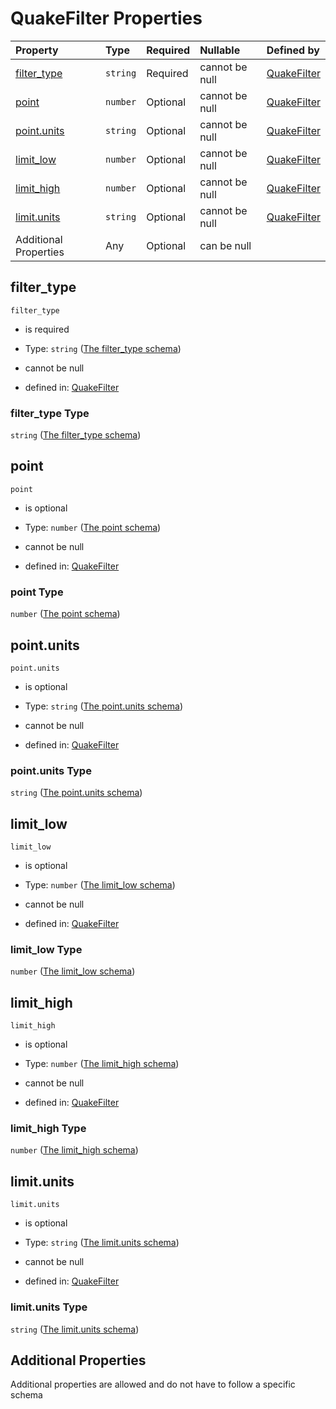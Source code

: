 # QuakeFilter Properties

| Property                    | Type     | Required | Nullable       | Defined by                                                                                                                                                                                                               |
| :-------------------------- | :------- | :------- | :------------- | :----------------------------------------------------------------------------------------------------------------------------------------------------------------------------------------------------------------------- |
| [filter_type](#filter_type) | `string` | Required | cannot be null | [QuakeFilter](quakefilter-properties-the-filter_type-schema.md "#/properties/motions/items/anyOf/0/properties/components/items/anyOf/0/properties/filters/items/anyOf/0/properties/filter_type#/properties/filter_type") |
| [point](#point)             | `number` | Optional | cannot be null | [QuakeFilter](quakefilter-properties-the-point-schema.md "#/properties/motions/items/anyOf/0/properties/components/items/anyOf/0/properties/filters/items/anyOf/0/properties/point#/properties/point")                   |
| [point.units](#pointunits)  | `string` | Optional | cannot be null | [QuakeFilter](quakefilter-properties-the-pointunits-schema.md "#/properties/motions/items/anyOf/0/properties/components/items/anyOf/0/properties/filters/items/anyOf/0/properties/point.units#/properties/point.units")  |
| [limit_low](#limit_low)     | `number` | Optional | cannot be null | [QuakeFilter](quakefilter-properties-the-limit_low-schema.md "#/properties/motions/items/anyOf/0/properties/components/items/anyOf/0/properties/filters/items/anyOf/0/properties/limit_low#/properties/limit_low")       |
| [limit_high](#limit_high)   | `number` | Optional | cannot be null | [QuakeFilter](quakefilter-properties-the-limit_high-schema.md "#/properties/motions/items/anyOf/0/properties/components/items/anyOf/0/properties/filters/items/anyOf/0/properties/limit_high#/properties/limit_high")    |
| [limit.units](#limitunits)  | `string` | Optional | cannot be null | [QuakeFilter](quakefilter-properties-the-limitunits-schema.md "#/properties/motions/items/anyOf/0/properties/components/items/anyOf/0/properties/filters/items/anyOf/0/properties/limit.units#/properties/limit.units")  |
| Additional Properties       | Any      | Optional | can be null    |                                                                                                                                                                                                                          |

## filter_type



`filter_type`

*   is required

*   Type: `string` ([The filter_type schema](quakefilter-properties-the-filter_type-schema.md))

*   cannot be null

*   defined in: [QuakeFilter](quakefilter-properties-the-filter_type-schema.md "#/properties/motions/items/anyOf/0/properties/components/items/anyOf/0/properties/filters/items/anyOf/0/properties/filter_type#/properties/filter_type")

### filter_type Type

`string` ([The filter_type schema](quakefilter-properties-the-filter_type-schema.md))

## point



`point`

*   is optional

*   Type: `number` ([The point schema](quakefilter-properties-the-point-schema.md))

*   cannot be null

*   defined in: [QuakeFilter](quakefilter-properties-the-point-schema.md "#/properties/motions/items/anyOf/0/properties/components/items/anyOf/0/properties/filters/items/anyOf/0/properties/point#/properties/point")

### point Type

`number` ([The point schema](quakefilter-properties-the-point-schema.md))

## point.units



`point.units`

*   is optional

*   Type: `string` ([The point.units schema](quakefilter-properties-the-pointunits-schema.md))

*   cannot be null

*   defined in: [QuakeFilter](quakefilter-properties-the-pointunits-schema.md "#/properties/motions/items/anyOf/0/properties/components/items/anyOf/0/properties/filters/items/anyOf/0/properties/point.units#/properties/point.units")

### point.units Type

`string` ([The point.units schema](quakefilter-properties-the-pointunits-schema.md))

## limit_low



`limit_low`

*   is optional

*   Type: `number` ([The limit_low schema](quakefilter-properties-the-limit_low-schema.md))

*   cannot be null

*   defined in: [QuakeFilter](quakefilter-properties-the-limit_low-schema.md "#/properties/motions/items/anyOf/0/properties/components/items/anyOf/0/properties/filters/items/anyOf/0/properties/limit_low#/properties/limit_low")

### limit_low Type

`number` ([The limit_low schema](quakefilter-properties-the-limit_low-schema.md))

## limit_high



`limit_high`

*   is optional

*   Type: `number` ([The limit_high schema](quakefilter-properties-the-limit_high-schema.md))

*   cannot be null

*   defined in: [QuakeFilter](quakefilter-properties-the-limit_high-schema.md "#/properties/motions/items/anyOf/0/properties/components/items/anyOf/0/properties/filters/items/anyOf/0/properties/limit_high#/properties/limit_high")

### limit_high Type

`number` ([The limit_high schema](quakefilter-properties-the-limit_high-schema.md))

## limit.units



`limit.units`

*   is optional

*   Type: `string` ([The limit.units schema](quakefilter-properties-the-limitunits-schema.md))

*   cannot be null

*   defined in: [QuakeFilter](quakefilter-properties-the-limitunits-schema.md "#/properties/motions/items/anyOf/0/properties/components/items/anyOf/0/properties/filters/items/anyOf/0/properties/limit.units#/properties/limit.units")

### limit.units Type

`string` ([The limit.units schema](quakefilter-properties-the-limitunits-schema.md))

## Additional Properties

Additional properties are allowed and do not have to follow a specific schema
